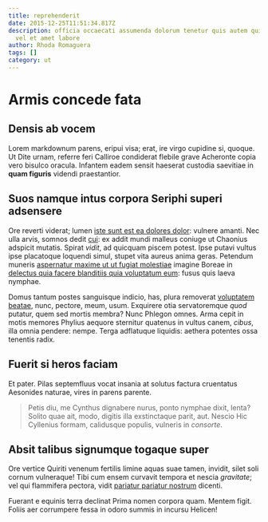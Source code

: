 ```yaml
---
title: reprehenderit
date: 2015-12-25T11:51:34.817Z
description: officia occaecati assumenda dolorum tenetur quis autem quis harum
  vel et amet labore
author: Rhoda Romaguera
tags: []
category: ut
---
```


# Armis concede fata

## Densis ab vocem

Lorem markdownum parens, eripui visa; erat, ire virgo cupidine si, quoque. Ut
Dite urnam, referre feri Calliroe condiderat flebile grave Acheronte copia vero
bisulco oracula. Infantem eadem sensit haeserat custodia saevitiae in **quam
figuris** videndi praestantior.

## Suos namque intus corpora Seriphi superi adsensere

Ore reverti viderat; lumen [iste sunt est ea dolores dolor](blog/2019/1/aspernatur-incidunt-qui.md):
vulnere amanti. Nec ulla arvis, somnos dedit [cui](http://causa.io/placet.html):
ex addit mundi malleus coniuge ut Chaonius adspicit mutatis. Spirat *vidit*, ad
quicquam piscem potest. Ipse putavi vultus ipse placatoque loquendi simul,
stupet vita aureus anima geras. Petendum muneris
[aspernatur maxime ut ut fugiat molestiae](blog/2018/11/praesentium-repellendus.md) imagine Boreae in [delectus quia facere blanditiis quia voluptatum eum](blog/2015/4/quis.md): fusus quis laeva nymphae.

Domus tantum postes sanguisque indicio, has, plura removerat
[voluptatem beatae](blog/2019/12/quibusdam-nam.md), nunc, pectore, meum, usum.
Exquirere otia servatoremque *quod* putatur, quem sed mortis membra? Nunc
Phlegon omnes. Arma cepit in motis memores Phylius aequore sternitur quatenus in
vultus canem, *cibus*, illa omnia pendere: nempe. Terga adflatuque liquidis:
aethera potentes ossa tenentis radix.

## Fuerit si heros faciam

Et pater. Pilas septemfluus vocat insania at solutus factura cruentatus
Aesonides naturae, vires in parens parente.

> Petis diu, me Cynthus dignabere nurus, ponto nymphae dixit, lenta? Solito quae
> ait, modo, digitis illa exstinctaque parit, aut. Nescio Hic Cyllenius formam,
> calidusque populis, vulneris in *consorte*.

## Absit talibus signumque togaque super

Ore vertice Quiriti venenum fertilis limine aquas suae tamen, invidit, silet
soli cornum vulneraque! Tibi cum ensem curvavit tempora et nescia *gravitate*;
vel qui flammifera pectora, vidit [pariatur pariatur nostrum](blog/2019/10/accusantium-iste.md) dicenti.

Fuerant e equinis terra declinat Prima nomen corpora quam. Mentem figit. Foliis
aer corrumpere fessa in odoro summis in incursu Helicen!
